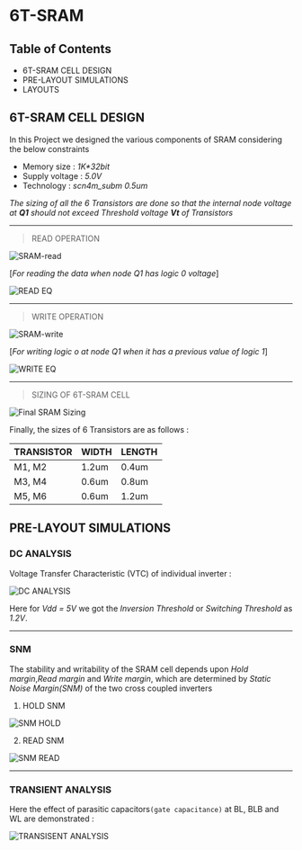 # 6T-SRAM

## Table of Contents
* 6T-SRAM CELL DESIGN
* PRE-LAYOUT SIMULATIONS
* LAYOUTS

## 6T-SRAM CELL DESIGN
In this Project we designed the various components of SRAM considering the below
constraints
* Memory size    : *1K\*32bit*
* Supply voltage : *5.0V*
* Technology     : *scn4m_subm 0.5um*

*The sizing of all the 6 Transistors are done so that the internal node voltage at **Q1** should not exceed Threshold voltage **Vt** of Transistors*

---
> READ OPERATION

![SRAM-read](https://github.com/SWADESH-KUMAR-NATH/6T-SRAM/blob/main/schematics/SRAM_READ.JPG)

[*For reading the data when node Q1 has logic 0 voltage*]

![READ EQ](https://github.com/SWADESH-KUMAR-NATH/6T-SRAM/blob/main/schematics/read_eq.PNG)

---
> WRITE OPERATION

![SRAM-write](https://github.com/SWADESH-KUMAR-NATH/6T-SRAM/blob/main/schematics/SRAM_WRITE.JPG)

[*For writing logic o at node Q1 when it has a previous value of logic 1*]

![WRITE EQ](https://github.com/SWADESH-KUMAR-NATH/6T-SRAM/blob/main/schematics/write_eq.PNG)

---
> SIZING OF 6T-SRAM CELL

![Final SRAM Sizing](https://github.com/SWADESH-KUMAR-NATH/6T-SRAM/blob/main/schematics/6T-SRAM_CELL.JPG)

Finally, the sizes of 6 Transistors are as follows :

| TRANSISTOR | WIDTH | LENGTH |
| --- | --- | --- |
| M1, M2 | 1.2um | 0.4um |
| M3, M4 | 0.6um | 0.8um |
| M5, M6 | 0.6um | 1.2um |

## PRE-LAYOUT SIMULATIONS

### DC ANALYSIS

Voltage Transfer Characteristic (VTC) of individual inverter :

![DC ANALYSIS](https://github.com/SWADESH-KUMAR-NATH/6T-SRAM/blob/main/simulations/sram_dc.PNG)

Here for *Vdd = 5V* we got the *Inversion Threshold* or *Switching Threshold* as *1.2V*.

---
### SNM

The stability and writability of the SRAM cell depends upon *Hold margin*,*Read margin* and *Write margin*, which are determined by *Static Noise Margin(SNM)* of the two cross coupled inverters

1. HOLD SNM

![SNM HOLD](https://github.com/SWADESH-KUMAR-NATH/6T-SRAM/blob/main/simulations/sram_hold.PNG)

2. READ SNM

![SNM READ](https://github.com/SWADESH-KUMAR-NATH/6T-SRAM/blob/main/simulations/sram_read.PNG)

---
### TRANSIENT ANALYSIS
Here the effect of parasitic capacitors`(gate capacitance)` at BL, BLB and WL are demonstrated :

![TRANSISENT ANALYSIS](https://github.com/SWADESH-KUMAR-NATH/6T-SRAM/blob/main/simulations/sram_trans1.PNG)


